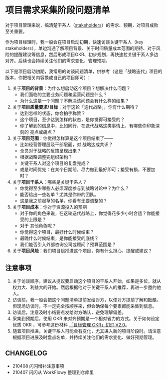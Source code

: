 # 项目需求采集阶段问题清单

对于项目管理来说，搞清楚干系人（[stakeholders](CONTENT/HbStakeholderManagement.md)）的需求、预期，对项目成败至关重要。

作为项目经理时，我一般会在项目启动初期，快速访谈关键干系人（key stakeholders），单边沟通了解项目背景、关于时间质量成本范围的期待、对于风险的提醒建议等信息，然后形成项目OKR、初步规划，再快速拉关键干系人多边对齐。后续也会持续关注他们的需求变化、管理预期。

以下是项目启动初期，我常用的访谈问题清单，供参考（这是「战略迭代」项目的版本，你把相关内容换成自己的项目即可）：

1. 关于**项目的背景**：为什么想启动这个项目？想解决什么问题？
    - 我们面临的主要业务问题和运营问题是什么？
    - 为什么这是一个问题？不解决该问题会有什么样的结果？
2. 关于**项目质量要求/目标**：对于这轮「迭代战略」，你有什么期待？
    - 达到怎样的状态，你会拍手称赞？
    - 这个项目，至少达到怎样的状态，是你觉得可接受的？
    - 你了解到的信息中，比如同行，在迭代战略这类事情上，有哪些你印象深刻的 亮点或痛点？
3. 关于**项目范围**：你觉得怎样算是这个项目结束了——
    - 比如经营管理层及干部层面，对 战略达成共识？
    - 全员对于战略的反馈呈现出来？
    - 根据战略调整完组织架构？
    - 关键干系人对这个项目的复盘完成？
    - 或是时间优先：在某个日期前，尽力做到最好即可；接受有损，不要加时？
4. 关于**项目干系人**：哪些是关键干系人？
    - 你觉得至少哪些人必须深度参与到战略讨论中？为什么？
    - 能否给出一些名单？尤其是你带的团队。
    - 这是我之前起草的名单，你看有无要调整的？
5. 关于**项目成本**：你对于资源投入的预期
    - 对于你的角色来说，在这轮迭代战略上，你觉得花多少小时合适？你能接受的上限是？
    - 对于 其他角色呢？
    - 你觉得这个项目，最好什么时候结束？
    - 最晚什么时候结束，是你能接受的底线？
    - 我们能否引入外部咨询公司或顾问？预算范围是？
6. 关于**项目风险**：我们项目组推进这个项目，你有什么担心、提醒或建议？

## 注意事项

1. 关于访谈顺序，建议从提议要启动这个项目的干系人开始，如果是多位，就从权力大、利益大的开始。然后根据他对于关键干系人的推荐，再进一步邀约他人。
2. 访谈前，我一般会把这个问题清单提前发给对方，以便对方提前了解和酝酿。但现场访谈时，不一定完全按顺序来，但会确保每个要素都能采集到信息。
3. 访谈后，注意及时小结要点发给对方确认，避免理解偏差。
4. 采集到预期后，使用 OKR 来对齐预期是一个相对省力的方式。关于如何设定优质 OKR ，可参考这份材料 [「目标管理 OKR」幻灯 V2.0](https://docs.qq.com/slide/DVXlMWnlFcUdnck96)。
5. 随着项目推进，关键干系人可能会有变化，尤其进入新的项目阶段时。请注意根据项目进展及时盘点名单，并持续关注他们的需求变化、做好预期管理。

## CHANGELOG 

- 210408 闪闪增补注意事项
- 210407 闪闪从 WorkFlowy 整理到仓库里